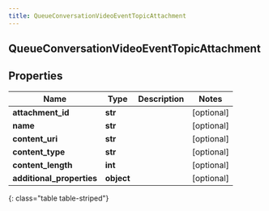 ```yaml
---
title: QueueConversationVideoEventTopicAttachment
---
```

## QueueConversationVideoEventTopicAttachment

## Properties

|Name | Type | Description | Notes|
|------------ | ------------- | ------------- | -------------|
| **attachment_id** | **str** |  | [optional] |
| **name** | **str** |  | [optional] |
| **content_uri** | **str** |  | [optional] |
| **content_type** | **str** |  | [optional] |
| **content_length** | **int** |  | [optional] |
| **additional_properties** | **object** |  | [optional] |
{: class="table table-striped"}


